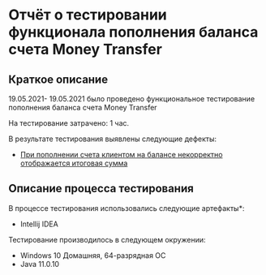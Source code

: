 # Отчёт о тестировании функционала пополнения баланса счета Money Transfer

## Краткое описание

19.05.2021- 19.05.2021 было проведено функциональное тестирование пополнения баланса счета Money Transfer

На тестирование затрачено: 1 час.

В результате тестирования выявлены следующие дефекты:
* [При пополнении счета клиентом на балансе некорректно отображается итоговая сумма](https://github.com/tvkosa/javadz2.1/issues/1#issue-895250439)

## Описание процесса тестирования

В процессе тестирования использовались следующие артефакты*:
* Intellij IDEA

Тестирование производилось в следующем окружении:
* Windows 10 Домашняя, 64-разрядная ОС
* Java 11.0.10

